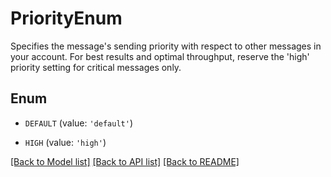 # PriorityEnum

Specifies the message's sending priority with respect to other messages in your account. For best results and optimal throughput, reserve the 'high' priority setting for critical messages only.

## Enum

* `DEFAULT` (value: `'default'`)

* `HIGH` (value: `'high'`)

[[Back to Model list]](../README.md#documentation-for-models) [[Back to API list]](../README.md#documentation-for-api-endpoints) [[Back to README]](../README.md)


